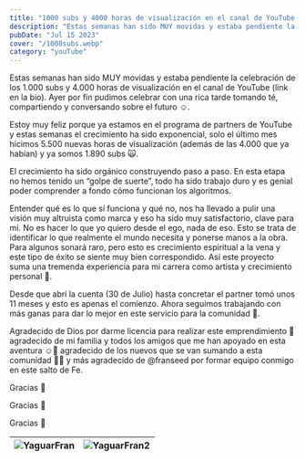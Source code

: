 ```yaml
---
title: "1000 subs y 4000 horas de visualización en el canal de YouTube 🎉"
description: "Estas semanas han sido MUY movidas y estaba pendiente la celebración de los 1.000 subs y 4.000 horas de visualización en el canal de YouTube (link en la bio). Ayer por fin pudimos celebrar con una rica tarde tomando té, compartiendo y conversando sobre el futuro ☺️."
pubDate: "Jul 15 2023"
cover: "/1000subs.webp"
category: "youTube"
---
```

Estas semanas han sido MUY movidas y estaba pendiente la celebración de los 1.000 subs y 4.000 horas de visualización en el canal de YouTube (link en la bio). Ayer por fin pudimos celebrar con una rica tarde tomando té, compartiendo y conversando sobre el futuro ☺️.

Estoy muy feliz porque ya estamos en el programa de partners de YouTube y estas semanas el crecimiento ha sido exponencial, solo el último mes hicimos 5.500 nuevas horas de visualización (además de las 4.000 que ya habían) y ya somos 1.890 subs 🙀.


El crecimiento ha sido orgánico construyendo paso a paso. En esta etapa no hemos tenido un “golpe de suerte”, todo ha sido trabajo duro y es genial poder comprender a fondo cómo funcionan los algoritmos.


Entender qué es lo que sí funciona y qué no, nos ha llevado a pulir una visión muy altruista como marca y eso ha sido muy satisfactorio, clave para mí. No es hacer lo que yo quiero desde el ego, nada de eso. Esto se trata de identificar lo que realmente el mundo necesita y ponerse manos a la obra. Para algunos sonará raro, pero esto es crecimiento espiritual a la vena y este tipo de éxito se siente muy bien correspondido. Así este proyecto suma una tremenda experiencia para mi carrera como artista y crecimiento personal 🐯.


Desde que abrí la cuenta (30 de Julio) hasta concretar el partner tomó unos 11 meses y esto es apenas el comienzo. Ahora seguimos trabajando con más ganas para dar lo mejor en este servicio para la comunidad 🥰.


Agradecido de Dios por darme licencia para realizar este emprendimiento 🫡 agradecido de mi familia y todos los amigos que me han apoyado en esta aventura ☺️🙏 agradecido de los nuevos que se van sumando a esta comunidad 🙌✨ y más agradecido de @franseed por formar equipo conmigo en este salto de Fe.


Gracias 🙏 

Gracias 🙏 

Gracias 🙏

| ![YaguarFran](https://static.wixstatic.com/media/764655_6a0c2c14578643fe9d4ea8862272cf39~mv2.jpg/v1/fill/w_368,h_367,fp_0.50_0.50,q_90/764655_6a0c2c14578643fe9d4ea8862272cf39~mv2.webp) | ![YaguarFran2](https://static.wixstatic.com/media/764655_19c4aa77e1634f3a8da0b0bc3a3ab798~mv2.jpg/v1/fill/w_367,h_367,fp_0.50_0.50,q_90/764655_19c4aa77e1634f3a8da0b0bc3a3ab798~mv2.webp) |
| - | - |